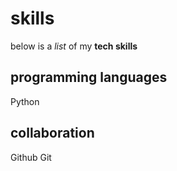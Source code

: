 # skills

below is a _list_ of my **tech skills**

## programming languages

Python

## collaboration

Github
Git
